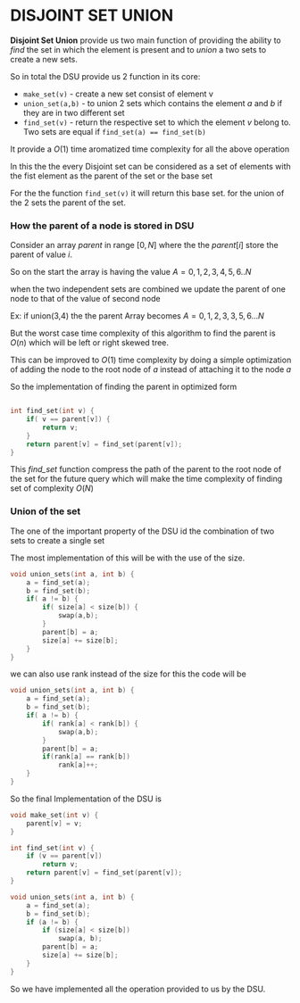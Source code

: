 # DISJOINT SET UNION

**Disjoint Set Union** provide us two main function of providing the ability to *find* the set in which the element is present and to *union* a two sets to create a new sets.

So in total the DSU provide us 2 function in its core:
* ```make_set(v)``` - create a new set consist of element v
* ```union_set(a,b)``` - to union 2 sets which contains the element $a$ and $b$ if they are in two different set
* ```find_set(v)``` - return the respective set to which the element $v$ belong to. Two sets are equal if ```find_set(a) == find_set(b)```

It provide a $O(1)$ time aromatized time complexity for all the above operation

In this the the every Disjoint set can be considered as a set of elements with the fist element as the parent of the set or the base set

For the the function ```find_set(v)``` it will return this base set. for the union of the 2 sets the parent of the set.


### How the parent of a node is stored in DSU

Consider an array $parent$ in range $[0,N]$ where the the $parent[i]$ store the parent of value $i$.

So on the start the array is having the value $A = {0,1,2,3,4,5,6..N}$

when the two independent sets are combined we update the parent of one node to that of the value of second node

Ex: if union(3,4) the the parent Array becomes $A = {0,1,2,3,3,5,6...N}$

But the worst case time complexity of this algorithm to find the parent is $O(n)$ which will be left or right skewed tree.

This can be improved to $O(1)$ time complexity by doing a simple optimization of adding the node to the root node of $a$ instead of attaching it to the node $a$

So the implementation of finding the parent in optimized form

```cpp

int find_set(int v) {
    if( v == parent[v]) {
        return v;
    }
    return parent[v] = find_set(parent[v]);
}
```

This *find_set* function compress the path of the parent to the root node of the set for the future query which will make the time complexity of finding set of complexity $O(N)$


### Union of the set

The one of the important property of the DSU id the combination of two sets to create a single set

The most implementation of this will be with the use of the size.

```cpp
void union_sets(int a, int b) {
    a = find_set(a);
    b = find_set(b);
    if( a != b) {
        if( size[a] < size[b]) {
            swap(a,b);
        }
        parent[b] = a;
        size[a] += size[b];
    }
}
```

we can also use rank instead of the size for this the code will be 

```cpp
void union_sets(int a, int b) {
    a = find_set(a);
    b = find_set(b);
    if( a != b) {
        if( rank[a] < rank[b]) {
            swap(a,b);
        }
        parent[b] = a;
        if(rank[a] == rank[b])
            rank[a]++;
    }
}
```

So the final Implementation of the DSU is 

```cpp
void make_set(int v) {
    parent[v] = v;
}

int find_set(int v) {
    if (v == parent[v])
        return v;
    return parent[v] = find_set(parent[v]);
}

void union_sets(int a, int b) {
    a = find_set(a);
    b = find_set(b);
    if (a != b) {
        if (size[a] < size[b])
            swap(a, b);
        parent[b] = a;
        size[a] += size[b];
    }
}
```

So we have implemented all the operation provided to us by the DSU.